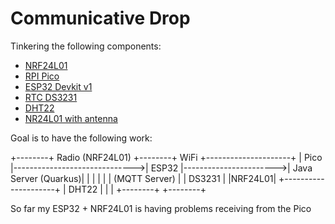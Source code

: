 # Communicative Drop

Tinkering the following components:

- [NRF24L01](https://github.com/nRF24/RF24/tree/master)
- [RPI Pico](https://www.raspberrypi.com/products/raspberry-pi-pico/)
- [ESP32 Devkit v1](https://www.espressif.com/en/products/devkits)
- [RTC DS3231](https://www.makerlab-electronics.com/products/ds3231-rtc-high-precision-real-time-clock-module?srsltid=AfmBOoo8SvmCNn5BWOvWejlR6Go2UPRrDRzZv-OZ2H1SBogYBUiQVOiF)
- [DHT22](https://www.adafruit.com/product/385)
- [NR24L01 with antenna](https://www.makerlab-electronics.com/products/2-4ghz-nrf24l01-module-pa-lna-sma-antenna-1km?_pos=2&_psq=nrf&_ss=e&_v=1.0)

Goal is to have the following work:

+--------+       Radio (NRF24L01)         +--------+         WiFi           +---------------------+
|  Pico  |------------------------------>| ESP32  |----------------------->| Java Server (Quarkus)|
|        |                               |        |                        |      (MQTT Server)   |
| DS3231 |                               |NRF24L01|                        +---------------------+
| DHT22  |                               |        |
+--------+                               +--------+

So far my ESP32 + NRF24L01 is having problems receiving from the Pico
